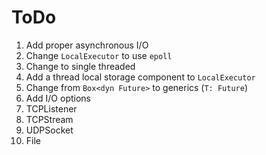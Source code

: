 # ToDo
 1. Add proper asynchronous I/O
   1. Change `LocalExecutor` to use `epoll`
 2. Change to single threaded
   1. Add a thread local storage component to `LocalExecutor`
 3. Change from `Box<dyn Future>` to generics (`T: Future`)
 4. Add I/O options
   1. TCPListener
   2. TCPStream
   3. UDPSocket
   4. File